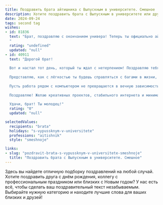 ```yaml
---
title: Поздравить брата айтишника с Выпускным в университете. Смешное
description: Хотите поздравить брата с Выпускным в университете или другим праздником? Наш ИИ создаст незабываемое поздравление, а вы обязательно выделитесь среди других.  
date: 2024-09-24
tags: second tag
wishes:
- id: 81836
  text: "Брат, поздравляю с окончанием универа! Теперь ты официально айтишник — человек, который умеет разбираться в компьютерах больше, чем в своей собственной жизни!  😜  Шучу, конечно, но  с окончанием тебя! Давай, покоряй  цифровой мир,  а я,  как обычно,  буду  у тебя  помощь  просить,  когда  ноутбук  виснит 😉.
  "
  rating: "undefined"
  updated: "null"
- id: 40911
  text: "Дорогой брат!
  
  Вот и настал тот день, который ты ждал с нетерпением! Поздравляю тебя с выпускным из университета! Теперь ты официально - айтишник!
  
  Представляю, как с лёгкостью ты будешь справляться с багами в жизни, если что-то пойдёт не так. А если вдруг столкнёшься с «синим экраном» в реальности, просто перезагрузись! Впереди тебя ждёт мир, полный кода и виртуальных приключений.
  
  Пусть работа рядом с компьютером не превращается в вечную зависимость – помни, что иногда полезно сделать перерыв и выйти на улицу, чтобы обновить драйвера восприятия!
  
  Поздравляю! Желаю креативных проектов, стабильного интернета и минимального числа ошибок в коде! Пусть жизнь будет как хорошо написанный алгоритм: логичной, эффективной и с небольшим количеством «if», которые добавляют остроты!
  
  Удачи, брат! Ты молодец!"
  rating: "0"
  updated: "null"

selectedValues:
  recipients: "brata"
  holidays: "s-vypussknym-v-universitete"
  professions: "aitishnik"
  style: "smeshnoje"

links:
- slug: "pozdravit-brata-s-vypussknym-v-universitete-smeshnoje"
  title: "Поздравить брата с Выпускным в университете. Смешное"
---
```


Здесь вы найдете отличную подборку поздравлений на любой случай. 
Хотите поздравить друга с днём рождения, коллегу с профессиональным праздником или близких с Новым годом? У нас есть всё, чтобы сделать ваш поздравительный текст незабываемым. Выбирайте нужную категорию и находите лучшие слова для ваших близких и друзей!
